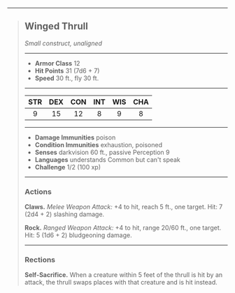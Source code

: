 ***
> ## Winged Thrull
> *Small construct, unaligned*
> 
> ***
> 
> - **Armor Class** 12
> - **Hit Points** 31 (7d6 + 7)
> - **Speed** 30 ft., fly 30 ft.
> 
> ***
> 
> |STR|DEX|CON|INT|WIS|CHA|
> |:---:|:---:|:---:|:---:|:---:|:---:|
> |9|15|12|8|9|8|
> 
> ***
> 
> - **Damage Immunities** poison
> - **Condition Immunities** exhaustion, poisoned
> - **Senses** darkvision 60 ft., passive Perception 9
> - **Languages** understands Common but can't speak
> - **Challenge** 1/2 (100 xp)
> 
> ***
> 
> ### Actions
> **Claws.** *Melee Weapon Attack:* +4 to hit, reach 5 ft., one target. Hit: 7 (2d4 + 2) slashing damage.
> 
> **Rock.** *Ranged Weapon Attack:* +4 to hit, range 20/60 ft., one target. Hit: 5 (1d6 + 2) bludgeoning damage.
> 
> ***
> 
> ### Rections
> **Self-Sacrifice.** When a creature within 5 feet of the thrull is hit by an attack, the thrull swaps places with that creature and is hit instead.